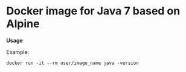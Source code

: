 # Docker image for Java 7 based on Alpine #
**Usage**

Example:

`docker run -it --rm user/image_name java -version`